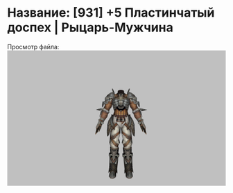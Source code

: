 # Название: [931] +5 Пластинчатый доспех | Рыцарь-Мужчина

Просмотр файла:
![p000003.png](p000003.png)